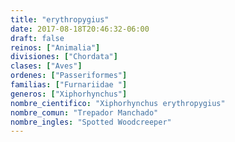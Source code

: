 ```yaml
---
title: "erythropygius"
date: 2017-08-18T20:46:32-06:00
draft: false
reinos: ["Animalia"]
divisiones: ["Chordata"]
clases: ["Aves"]
ordenes: ["Passeriformes"]
familias: ["Furnariidae "]
generos: ["Xiphorhynchus"]
nombre_cientifico: "Xiphorhynchus erythropygius"
nombre_comun: "Trepador Manchado"
nombre_ingles: "Spotted Woodcreeper"
---
```


